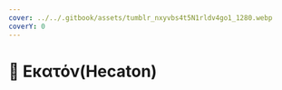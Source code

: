 ```yaml
---
cover: ../../.gitbook/assets/tumblr_nxyvbs4t5N1rldv4go1_1280.webp
coverY: 0
---
```


# 👐 Εκατόν(Hecaton)

